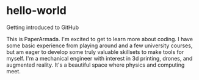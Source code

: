 # hello-world
Getting introduced to GitHub

This is PaperArmada. I'm excited to get to learn more about coding.
I have some basic experience from playing around and a few university courses,
but am eager to develop some truly valuable skillsets to make tools for myself.
I'm a mechanical engineer with interest in 3d printing, drones, and augmented reality.
It's a beautiful space where physics and computing meet.
